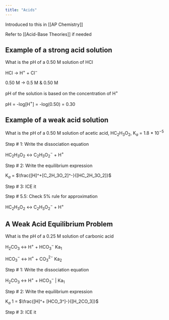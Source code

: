 ```yaml
---
title: "Acids"
---
```


Introduced to this in [[AP Chemistry]]

Refer to [[Acid-Base Theories]] if needed

## Example of a strong acid solution

What is the pH of a 0.50 M solution of HCl

HCl $\rightarrow$ H$^+$ + Cl$^-$

0.50 M -> 0.5 M & 0.50 M

pH of the solution is based on the concentration of H$^+$ 

pH = -log\[H$^+$] = -log(0.50) = 0.30

## Example of a weak acid solution

What is the pH of a 0.50 M solution of acetic acid, HC$_2$H$_3$O$_2$, K$_a$ = 1.8 * 10$^{-5}$ 

Step # 1: Write the dissociation equation

HC$_2$H$_3$O$_2$ $\leftrightarrow$ C$_2$H$_3$O$_2^-$ + H$^+$

Step # 2: Write the equilibrium expression

K$_a$ = $\frac{[H]^+[C_2H_3O_2]^-}{[HC_2H_3O_2]}$

Step # 3: ICE it

Step # 5.5: Check 5% rule for approximation

HC$_2$H$_3$O$_2$ $\leftrightarrow$ C$_2$H$_3$O$_2^-$ + H$^+$

## A Weak Acid Equilibrium Problem

What is the pH of a 0.25 M solution of carbonic acid

H$_2$CO$_3$ $\leftrightarrow$ H$^+$ + HCO$_3^-$ Ka$_1$

HCO$_3^-$ $\leftrightarrow$ H$^+$ + CO$_3^{2-}$ Ka$_2$

Step # 1: Write the dissociation equation

H$_2$CO$_3$ $\leftrightarrow$ H$^+$ + HCO$_3^-$ | Ka$_1$

Step # 2: Write the equilibrium expression

K$_a$ 1 =  $\frac{[H]^+ [HCO_3^]-}{[H_2CO_3]}$ 

Step # 3: ICE it